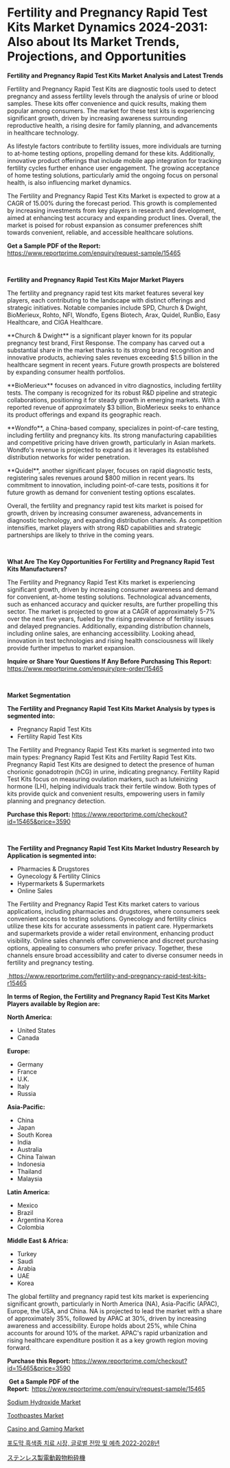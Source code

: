 <p><h1>Fertility and Pregnancy Rapid Test Kits Market Dynamics 2024-2031: Also about Its Market Trends, Projections, and Opportunities</h1></p><p><strong>Fertility and Pregnancy Rapid Test Kits Market Analysis and Latest Trends</strong></p>
<p><p>Fertility and Pregnancy Rapid Test Kits are diagnostic tools used to detect pregnancy and assess fertility levels through the analysis of urine or blood samples. These kits offer convenience and quick results, making them popular among consumers. The market for these test kits is experiencing significant growth, driven by increasing awareness surrounding reproductive health, a rising desire for family planning, and advancements in healthcare technology.</p><p>As lifestyle factors contribute to fertility issues, more individuals are turning to at-home testing options, propelling demand for these kits. Additionally, innovative product offerings that include mobile app integration for tracking fertility cycles further enhance user engagement. The growing acceptance of home testing solutions, particularly amid the ongoing focus on personal health, is also influencing market dynamics.</p><p>The Fertility and Pregnancy Rapid Test Kits Market is expected to grow at a CAGR of 15.00% during the forecast period. This growth is complemented by increasing investments from key players in research and development, aimed at enhancing test accuracy and expanding product lines. Overall, the market is poised for robust expansion as consumer preferences shift towards convenient, reliable, and accessible healthcare solutions.</p></p>
<p><strong>Get a Sample PDF of the Report:&nbsp;</strong> <a href="https://www.reportprime.com/enquiry/request-sample/15465">https://www.reportprime.com/enquiry/request-sample/15465</a></p>
<p>&nbsp;</p>
<p><strong>Fertility and Pregnancy Rapid Test Kits Major Market Players</strong></p>
<p><p>The fertility and pregnancy rapid test kits market features several key players, each contributing to the landscape with distinct offerings and strategic initiatives. Notable companies include SPD, Church & Dwight, BioMerieux, Rohto, NFI, Wondfo, Egens Biotech, Arax, Quidel, RunBio, Easy Healthcare, and CIGA Healthcare.</p><p>**Church & Dwight** is a significant player known for its popular pregnancy test brand, First Response. The company has carved out a substantial share in the market thanks to its strong brand recognition and innovative products, achieving sales revenues exceeding $1.5 billion in the healthcare segment in recent years. Future growth prospects are bolstered by expanding consumer health portfolios.</p><p>**BioMerieux** focuses on advanced in vitro diagnostics, including fertility tests. The company is recognized for its robust R&D pipeline and strategic collaborations, positioning it for steady growth in emerging markets. With a reported revenue of approximately $3 billion, BioMerieux seeks to enhance its product offerings and expand its geographic reach.</p><p>**Wondfo**, a China-based company, specializes in point-of-care testing, including fertility and pregnancy kits. Its strong manufacturing capabilities and competitive pricing have driven growth, particularly in Asian markets. Wondfo's revenue is projected to expand as it leverages its established distribution networks for wider penetration.</p><p>**Quidel**, another significant player, focuses on rapid diagnostic tests, registering sales revenues around $800 million in recent years. Its commitment to innovation, including point-of-care tests, positions it for future growth as demand for convenient testing options escalates.</p><p>Overall, the fertility and pregnancy rapid test kits market is poised for growth, driven by increasing consumer awareness, advancements in diagnostic technology, and expanding distribution channels. As competition intensifies, market players with strong R&D capabilities and strategic partnerships are likely to thrive in the coming years.</p></p>
<p>&nbsp;</p>
<p><strong>What Are The Key Opportunities For Fertility and Pregnancy Rapid Test Kits Manufacturers?</strong></p>
<p><p>The Fertility and Pregnancy Rapid Test Kits market is experiencing significant growth, driven by increasing consumer awareness and demand for convenient, at-home testing solutions. Technological advancements, such as enhanced accuracy and quicker results, are further propelling this sector. The market is projected to grow at a CAGR of approximately 5-7% over the next five years, fueled by the rising prevalence of fertility issues and delayed pregnancies. Additionally, expanding distribution channels, including online sales, are enhancing accessibility. Looking ahead, innovation in test technologies and rising health consciousness will likely provide further impetus to market expansion.</p></p>
<p><strong>Inquire or Share Your Questions If Any Before Purchasing This Report:</strong> <a href="https://www.reportprime.com/enquiry/pre-order/15465">https://www.reportprime.com/enquiry/pre-order/15465</a></p>
<p>&nbsp;</p>
<p><strong>Market Segmentation</strong></p>
<p><strong>The Fertility and Pregnancy Rapid Test Kits Market Analysis by types is segmented into:</strong></p>
<p><ul><li>Pregnancy Rapid Test Kits</li><li>Fertility Rapid Test Kits</li></ul></p>
<p><p>The Fertility and Pregnancy Rapid Test Kits market is segmented into two main types: Pregnancy Rapid Test Kits and Fertility Rapid Test Kits. Pregnancy Rapid Test Kits are designed to detect the presence of human chorionic gonadotropin (hCG) in urine, indicating pregnancy. Fertility Rapid Test Kits focus on measuring ovulation markers, such as luteinizing hormone (LH), helping individuals track their fertile window. Both types of kits provide quick and convenient results, empowering users in family planning and pregnancy detection.</p></p>
<p><strong>Purchase this Report:&nbsp;</strong><a href="https://www.reportprime.com/checkout?id=15465&price=3590">https://www.reportprime.com/checkout?id=15465&price=3590</a></p>
<p>&nbsp;</p>
<p><strong>The Fertility and Pregnancy Rapid Test Kits Market Industry Research by Application is segmented into:</strong></p>
<p><ul><li>Pharmacies & Drugstores</li><li>Gynecology & Fertility Clinics</li><li>Hypermarkets & Supermarkets</li><li>Online Sales</li></ul></p>
<p><p>The Fertility and Pregnancy Rapid Test Kits market caters to various applications, including pharmacies and drugstores, where consumers seek convenient access to testing solutions. Gynecology and fertility clinics utilize these kits for accurate assessments in patient care. Hypermarkets and supermarkets provide a wider retail environment, enhancing product visibility. Online sales channels offer convenience and discreet purchasing options, appealing to consumers who prefer privacy. Together, these channels ensure broad accessibility and cater to diverse consumer needs in fertility and pregnancy testing.</p></p>
<p><a href="https://www.reportprime.com/fertility-and-pregnancy-rapid-test-kits-r15465">&nbsp;https://www.reportprime.com/fertility-and-pregnancy-rapid-test-kits-r15465</a></p>
<p><strong>In terms of Region, the Fertility and Pregnancy Rapid Test Kits Market Players available by Region are:</strong></p>
<p>
    <p> <strong> North America: </strong>
        <ul>
            <li>United States</li>
            <li>Canada</li>
        </ul>
        </p> 
    <p> <strong> Europe: </strong>
        <ul>
            <li>Germany</li>
            <li>France</li>
            <li>U.K.</li>
            <li>Italy</li>
            <li>Russia</li>
        </ul>
        </p> 
    <p> <strong> Asia-Pacific: </strong>
        <ul>
            <li>China</li>
            <li>Japan</li>
            <li>South Korea</li>
            <li>India</li>
            <li>Australia</li>
            <li>China Taiwan</li>
            <li>Indonesia</li>
            <li>Thailand</li>
            <li>Malaysia</li>
        </ul>
        </p> 
    <p> <strong> Latin America: </strong>
        <ul>
            <li>Mexico</li>
            <li>Brazil</li>
            <li>Argentina Korea</li>
            <li>Colombia</li>
        </ul>
        </p> 
    <p> <strong> Middle East & Africa: </strong>
        <ul>
            <li>Turkey</li>
            <li>Saudi</li>
            <li>Arabia</li>
            <li>UAE</li>
            <li>Korea</li>
        </ul>
    </p>
    </p>
<p><p>The global fertility and pregnancy rapid test kits market is experiencing significant growth, particularly in North America (NA), Asia-Pacific (APAC), Europe, the USA, and China. NA is projected to lead the market with a share of approximately 35%, followed by APAC at 30%, driven by increasing awareness and accessibility. Europe holds about 25%, while China accounts for around 10% of the market. APAC's rapid urbanization and rising healthcare expenditure position it as a key growth region moving forward.</p></p>
<p><strong>Purchase this Report: </strong><a href="https://www.reportprime.com/checkout?id=15465&price=3590">https://www.reportprime.com/checkout?id=15465&price=3590</a></p>
<p>&nbsp;<strong>Get a Sample PDF of the Report:&nbsp;&nbsp;</strong><a href="https://www.reportprime.com/enquiry/request-sample/15465">https://www.reportprime.com/enquiry/request-sample/15465</a></p>
<p><strong></strong></p>
<p><p><a href="https://github.com/elizabethdagraca/Market-Research-Report-List-5/blob/main/sodium-hydroxide-market.md">Sodium Hydroxide Market</a></p><p><a href="https://medium.com/@joshavis90/the-comprehensive-toothpastes-market-research-report-is-essential-for-understanding-current-7477b19540e5">Toothpastes Market</a></p><p><a href="https://www.linkedin.com/pulse/market-leaders-laggards-global-casino-gaming-trends-forecast-2024-8rq6f?trackingId=Fs7%2FrSPwQ9ScFzgMtGJreQ%3D%3D">Casino and Gaming Market</a></p><p><a href="https://medium.com/@test11.4/%EA%B8%80%EB%A1%9C%EB%B2%8C-%EC%9C%A0%EB%B2%A0%EC%95%8C-%EB%A9%9C%EB%9D%BC%EB%85%B8%EB%A7%88-%EC%B9%98%EB%A3%8C-%EC%8B%9C%EC%9E%A5-%ED%83%90%EC%83%89-%EA%B8%80%EB%A1%9C%EB%B2%8C-%EC%A0%84%EB%A7%9D-%EB%B0%8F-%EC%98%88%EC%B8%A1-2022-2028-%EC%8B%9C%EC%9E%A5-%ED%99%98%EA%B2%BD-%EB%8F%99%ED%96%A5-%EC%98%88%EC%B8%A1-%EB%B0%8F-%EC%98%81%ED%96%A5-%EB%B6%84%EC%84%9D-2024-2031-193%ED%8E%98%EC%9D%B4%EC%A7%80%EC%97%90-%EA%B1%B8%EC%B3%90-%EB%8B%A4%EB%A3%A8%EC%96%B4%EC%A7%90-3d2ad4955e0c">포도막 흑색종 치료 시장, 글로벌 전망 및 예측 2022-2028년</a></p><p><a href="https://medium.com/@jackybrekke_41148/%E7%8F%BE%E5%9C%A8%E3%81%8A%E3%82%88%E3%81%B3%E5%B0%86%E6%9D%A5%E3%81%AE%E3%82%B9%E3%83%86%E3%83%B3%E3%83%AC%E3%82%B9%E9%8B%BC%E8%A3%BD%E9%9B%BB%E5%8B%95%E7%A9%80%E7%89%A9%E3%82%B0%E3%83%A9%E3%82%A4%E3%83%B3%E3%83%80%E3%83%BC%E5%B8%82%E5%A0%B4%E3%81%AE%E5%B1%95%E6%9C%9B%E3%81%AF-%E5%B8%82%E5%A0%B4%E5%88%86%E6%9E%90%E3%81%A8%E4%BB%8A%E5%BE%8C%E3%81%AE%E6%96%B9%E5%90%91%E6%80%A7-2024%E5%B9%B4-2031%E5%B9%B4-88da892f5ec5?postPublishedType=initial">ステンレス製電動穀物粉砕機</a></p></p>